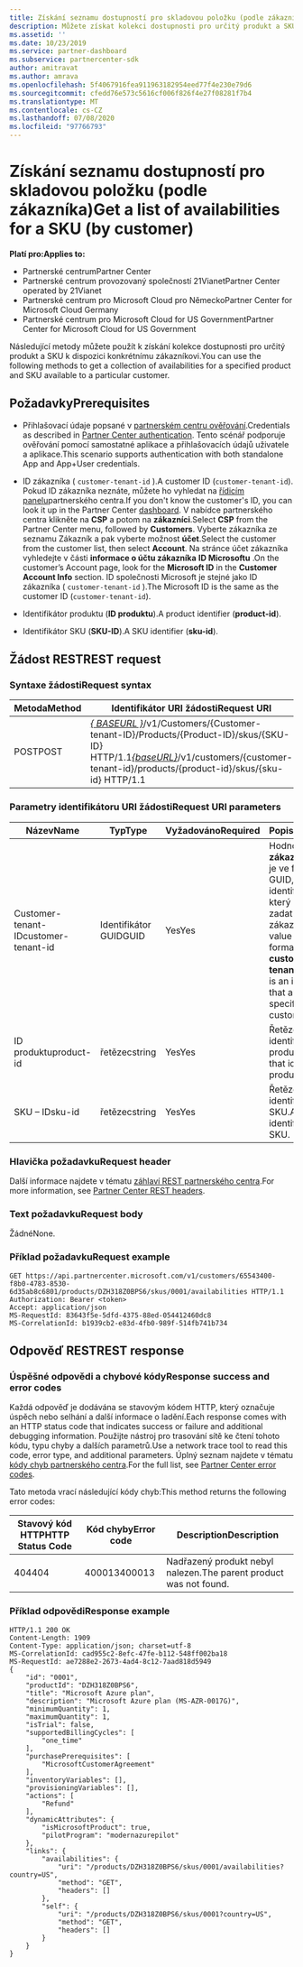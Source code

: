 ```yaml
---
title: Získání seznamu dostupností pro skladovou položku (podle zákazníka)
description: Můžete získat kolekci dostupnosti pro určitý produkt a SKU podle zákazníka pomocí identifikátorů zákazníka, produktu a SKU.
ms.assetid: ''
ms.date: 10/23/2019
ms.service: partner-dashboard
ms.subservice: partnercenter-sdk
author: amitravat
ms.author: amrava
ms.openlocfilehash: 5f4067916fea911963182954eed77f4e230e79d6
ms.sourcegitcommit: cfedd76e573c5616cf006f826f4e27f08281f7b4
ms.translationtype: MT
ms.contentlocale: cs-CZ
ms.lasthandoff: 07/08/2020
ms.locfileid: "97766793"
---
```

# <a name="get-a-list-of-availabilities-for-a-sku-by-customer"></a><span data-ttu-id="caa6e-103">Získání seznamu dostupností pro skladovou položku (podle zákazníka)</span><span class="sxs-lookup"><span data-stu-id="caa6e-103">Get a list of availabilities for a SKU (by customer)</span></span>

<span data-ttu-id="caa6e-104">**Platí pro:**</span><span class="sxs-lookup"><span data-stu-id="caa6e-104">**Applies to:**</span></span>

- <span data-ttu-id="caa6e-105">Partnerské centrum</span><span class="sxs-lookup"><span data-stu-id="caa6e-105">Partner Center</span></span>
- <span data-ttu-id="caa6e-106">Partnerské centrum provozovaný společností 21Vianet</span><span class="sxs-lookup"><span data-stu-id="caa6e-106">Partner Center operated by 21Vianet</span></span>
- <span data-ttu-id="caa6e-107">Partnerské centrum pro Microsoft Cloud pro Německo</span><span class="sxs-lookup"><span data-stu-id="caa6e-107">Partner Center for Microsoft Cloud Germany</span></span>
- <span data-ttu-id="caa6e-108">Partnerské centrum pro Microsoft Cloud for US Government</span><span class="sxs-lookup"><span data-stu-id="caa6e-108">Partner Center for Microsoft Cloud for US Government</span></span>

<span data-ttu-id="caa6e-109">Následující metody můžete použít k získání kolekce dostupnosti pro určitý produkt a SKU k dispozici konkrétnímu zákazníkovi.</span><span class="sxs-lookup"><span data-stu-id="caa6e-109">You can use the following methods to get a collection of availabilities for a specified product and SKU available to a particular customer.</span></span>

## <a name="prerequisites"></a><span data-ttu-id="caa6e-110">Požadavky</span><span class="sxs-lookup"><span data-stu-id="caa6e-110">Prerequisites</span></span>

- <span data-ttu-id="caa6e-111">Přihlašovací údaje popsané v [partnerském centru ověřování](partner-center-authentication.md).</span><span class="sxs-lookup"><span data-stu-id="caa6e-111">Credentials as described in [Partner Center authentication](partner-center-authentication.md).</span></span> <span data-ttu-id="caa6e-112">Tento scénář podporuje ověřování pomocí samostatné aplikace a přihlašovacích údajů uživatele a aplikace.</span><span class="sxs-lookup"><span data-stu-id="caa6e-112">This scenario supports authentication with both standalone App and App+User credentials.</span></span>

- <span data-ttu-id="caa6e-113">ID zákazníka ( `customer-tenant-id` ).</span><span class="sxs-lookup"><span data-stu-id="caa6e-113">A customer ID (`customer-tenant-id`).</span></span> <span data-ttu-id="caa6e-114">Pokud ID zákazníka neznáte, můžete ho vyhledat na [řídicím panelu](https://partner.microsoft.com/dashboard)partnerského centra.</span><span class="sxs-lookup"><span data-stu-id="caa6e-114">If you don't know the customer's ID, you can look it up in the Partner Center [dashboard](https://partner.microsoft.com/dashboard).</span></span> <span data-ttu-id="caa6e-115">V nabídce partnerského centra klikněte na **CSP** a potom na **zákazníci**.</span><span class="sxs-lookup"><span data-stu-id="caa6e-115">Select **CSP** from the Partner Center menu, followed by **Customers**.</span></span> <span data-ttu-id="caa6e-116">Vyberte zákazníka ze seznamu Zákazník a pak vyberte možnost **účet**.</span><span class="sxs-lookup"><span data-stu-id="caa6e-116">Select the customer from the customer list, then select **Account**.</span></span> <span data-ttu-id="caa6e-117">Na stránce účet zákazníka vyhledejte v části **informace o účtu zákazníka** **ID Microsoftu** .</span><span class="sxs-lookup"><span data-stu-id="caa6e-117">On the customer’s Account page, look for the **Microsoft ID** in the **Customer Account Info** section.</span></span> <span data-ttu-id="caa6e-118">ID společnosti Microsoft je stejné jako ID zákazníka ( `customer-tenant-id` ).</span><span class="sxs-lookup"><span data-stu-id="caa6e-118">The Microsoft ID is the same as the customer ID  (`customer-tenant-id`).</span></span>

- <span data-ttu-id="caa6e-119">Identifikátor produktu (**ID produktu**).</span><span class="sxs-lookup"><span data-stu-id="caa6e-119">A product identifier (**product-id**).</span></span>

- <span data-ttu-id="caa6e-120">Identifikátor SKU (**SKU-ID**).</span><span class="sxs-lookup"><span data-stu-id="caa6e-120">A SKU identifier (**sku-id**).</span></span>

## <a name="rest-request"></a><span data-ttu-id="caa6e-121">Žádost REST</span><span class="sxs-lookup"><span data-stu-id="caa6e-121">REST request</span></span>

### <a name="request-syntax"></a><span data-ttu-id="caa6e-122">Syntaxe žádosti</span><span class="sxs-lookup"><span data-stu-id="caa6e-122">Request syntax</span></span>

| <span data-ttu-id="caa6e-123">Metoda</span><span class="sxs-lookup"><span data-stu-id="caa6e-123">Method</span></span> | <span data-ttu-id="caa6e-124">Identifikátor URI žádosti</span><span class="sxs-lookup"><span data-stu-id="caa6e-124">Request URI</span></span>                                                                                                                 |
|--------|-----------------------------------------------------------------------------------------------------------------------------|
| <span data-ttu-id="caa6e-125">POST</span><span class="sxs-lookup"><span data-stu-id="caa6e-125">POST</span></span>   | <span data-ttu-id="caa6e-126">[*\{ BASEURL \}*](partner-center-rest-urls.md)/v1/Customers/{Customer-tenant-ID}/Products/{Product-ID}/skus/{SKU-ID} HTTP/1.1</span><span class="sxs-lookup"><span data-stu-id="caa6e-126">[*\{baseURL\}*](partner-center-rest-urls.md)/v1/customers/{customer-tenant-id}/products/{product-id}/skus/{sku-id} HTTP/1.1</span></span> |

### <a name="request-uri-parameters"></a><span data-ttu-id="caa6e-127">Parametry identifikátoru URI žádosti</span><span class="sxs-lookup"><span data-stu-id="caa6e-127">Request URI parameters</span></span>

| <span data-ttu-id="caa6e-128">Název</span><span class="sxs-lookup"><span data-stu-id="caa6e-128">Name</span></span>               | <span data-ttu-id="caa6e-129">Typ</span><span class="sxs-lookup"><span data-stu-id="caa6e-129">Type</span></span> | <span data-ttu-id="caa6e-130">Vyžadováno</span><span class="sxs-lookup"><span data-stu-id="caa6e-130">Required</span></span> | <span data-ttu-id="caa6e-131">Popis</span><span class="sxs-lookup"><span data-stu-id="caa6e-131">Description</span></span>                                                                                 |
|--------------------|------|----------|---------------------------------------------------------------------------------------------|
| <span data-ttu-id="caa6e-132">Customer-tenant-ID</span><span class="sxs-lookup"><span data-stu-id="caa6e-132">customer-tenant-id</span></span> | <span data-ttu-id="caa6e-133">Identifikátor GUID</span><span class="sxs-lookup"><span data-stu-id="caa6e-133">GUID</span></span> | <span data-ttu-id="caa6e-134">Yes</span><span class="sxs-lookup"><span data-stu-id="caa6e-134">Yes</span></span> | <span data-ttu-id="caa6e-135">Hodnota je **číslo zákazníka**, který je ve formátu GUID, což je identifikátor, který umožňuje zadat zákazníka.</span><span class="sxs-lookup"><span data-stu-id="caa6e-135">The value is a GUID-formatted **customer-tenant-id**, which is an identifier that allows you to specify a customer.</span></span> |
| <span data-ttu-id="caa6e-136">ID produktu</span><span class="sxs-lookup"><span data-stu-id="caa6e-136">product-id</span></span> | <span data-ttu-id="caa6e-137">řetězec</span><span class="sxs-lookup"><span data-stu-id="caa6e-137">string</span></span> | <span data-ttu-id="caa6e-138">Yes</span><span class="sxs-lookup"><span data-stu-id="caa6e-138">Yes</span></span> | <span data-ttu-id="caa6e-139">Řetězec, který identifikuje produkt.</span><span class="sxs-lookup"><span data-stu-id="caa6e-139">A string that identifies the product.</span></span> |
| <span data-ttu-id="caa6e-140">SKU – ID</span><span class="sxs-lookup"><span data-stu-id="caa6e-140">sku-id</span></span> | <span data-ttu-id="caa6e-141">řetězec</span><span class="sxs-lookup"><span data-stu-id="caa6e-141">string</span></span> | <span data-ttu-id="caa6e-142">Yes</span><span class="sxs-lookup"><span data-stu-id="caa6e-142">Yes</span></span> | <span data-ttu-id="caa6e-143">Řetězec, který identifikuje SKU.</span><span class="sxs-lookup"><span data-stu-id="caa6e-143">A string that identifies the SKU.</span></span> |

### <a name="request-header"></a><span data-ttu-id="caa6e-144">Hlavička požadavku</span><span class="sxs-lookup"><span data-stu-id="caa6e-144">Request header</span></span>

<span data-ttu-id="caa6e-145">Další informace najdete v tématu [záhlaví REST partnerského centra](headers.md).</span><span class="sxs-lookup"><span data-stu-id="caa6e-145">For more information, see [Partner Center REST headers](headers.md).</span></span>

### <a name="request-body"></a><span data-ttu-id="caa6e-146">Text požadavku</span><span class="sxs-lookup"><span data-stu-id="caa6e-146">Request body</span></span>

<span data-ttu-id="caa6e-147">Žádné</span><span class="sxs-lookup"><span data-stu-id="caa6e-147">None.</span></span>

### <a name="request-example"></a><span data-ttu-id="caa6e-148">Příklad požadavku</span><span class="sxs-lookup"><span data-stu-id="caa6e-148">Request example</span></span>

```http
GET https://api.partnercenter.microsoft.com/v1/customers/65543400-f8b0-4783-8530-6d35ab8c6801/products/DZH318Z0BPS6/skus/0001/availabilities HTTP/1.1
Authorization: Bearer <token>
Accept: application/json
MS-RequestId: 83643f5e-5dfd-4375-88ed-054412460dc8
MS-CorrelationId: b1939cb2-e83d-4fb0-989f-514fb741b734
```

## <a name="rest-response"></a><span data-ttu-id="caa6e-149">Odpověď REST</span><span class="sxs-lookup"><span data-stu-id="caa6e-149">REST response</span></span>

### <a name="response-success-and-error-codes"></a><span data-ttu-id="caa6e-150">Úspěšné odpovědi a chybové kódy</span><span class="sxs-lookup"><span data-stu-id="caa6e-150">Response success and error codes</span></span>

<span data-ttu-id="caa6e-151">Každá odpověď je dodávána se stavovým kódem HTTP, který označuje úspěch nebo selhání a další informace o ladění.</span><span class="sxs-lookup"><span data-stu-id="caa6e-151">Each response comes with an HTTP status code that indicates success or failure and additional debugging information.</span></span> <span data-ttu-id="caa6e-152">Použijte nástroj pro trasování sítě ke čtení tohoto kódu, typu chyby a dalších parametrů.</span><span class="sxs-lookup"><span data-stu-id="caa6e-152">Use a network trace tool to read this code, error type, and additional parameters.</span></span> <span data-ttu-id="caa6e-153">Úplný seznam najdete v tématu [kódy chyb partnerského centra](error-codes.md).</span><span class="sxs-lookup"><span data-stu-id="caa6e-153">For the full list, see [Partner Center error codes](error-codes.md).</span></span>

<span data-ttu-id="caa6e-154">Tato metoda vrací následující kódy chyb:</span><span class="sxs-lookup"><span data-stu-id="caa6e-154">This method returns the following error codes:</span></span>

| <span data-ttu-id="caa6e-155">Stavový kód HTTP</span><span class="sxs-lookup"><span data-stu-id="caa6e-155">HTTP Status Code</span></span> | <span data-ttu-id="caa6e-156">Kód chyby</span><span class="sxs-lookup"><span data-stu-id="caa6e-156">Error code</span></span> | <span data-ttu-id="caa6e-157">Description</span><span class="sxs-lookup"><span data-stu-id="caa6e-157">Description</span></span> |
|------------------|------------|-------------|
| <span data-ttu-id="caa6e-158">404</span><span class="sxs-lookup"><span data-stu-id="caa6e-158">404</span></span> | <span data-ttu-id="caa6e-159">400013</span><span class="sxs-lookup"><span data-stu-id="caa6e-159">400013</span></span> | <span data-ttu-id="caa6e-160">Nadřazený produkt nebyl nalezen.</span><span class="sxs-lookup"><span data-stu-id="caa6e-160">The parent product was not found.</span></span> |

### <a name="response-example"></a><span data-ttu-id="caa6e-161">Příklad odpovědi</span><span class="sxs-lookup"><span data-stu-id="caa6e-161">Response example</span></span>

```http
HTTP/1.1 200 OK
Content-Length: 1909
Content-Type: application/json; charset=utf-8
MS-CorrelationId: cad955c2-8efc-47fe-b112-548ff002ba18
MS-RequestId: ae7288e2-2673-4ad4-8c12-7aad818d5949
{
    "id": "0001",
    "productId": "DZH318Z0BPS6",
    "title": "Microsoft Azure plan",
    "description": "Microsoft Azure plan (MS-AZR-0017G)",
    "minimumQuantity": 1,
    "maximumQuantity": 1,
    "isTrial": false,
    "supportedBillingCycles": [
        "one_time"
    ],
    "purchasePrerequisites": [
        "MicrosoftCustomerAgreement"
    ],
    "inventoryVariables": [],
    "provisioningVariables": [],
    "actions": [
        "Refund"
    ],
    "dynamicAttributes": {
        "isMicrosoftProduct": true,
        "pilotProgram": "modernazurepilot"
    },
    "links": {
        "availabilities": {
            "uri": "/products/DZH318Z0BPS6/skus/0001/availabilities?country=US",
            "method": "GET",
            "headers": []
        },
        "self": {
            "uri": "/products/DZH318Z0BPS6/skus/0001?country=US",
            "method": "GET",
            "headers": []
        }
    }
}
```
